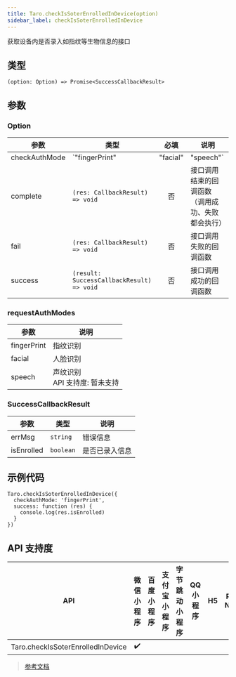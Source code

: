 ```yaml
---
title: Taro.checkIsSoterEnrolledInDevice(option)
sidebar_label: checkIsSoterEnrolledInDevice
---
```


获取设备内是否录入如指纹等生物信息的接口

## 类型

```tsx
(option: Option) => Promise<SuccessCallbackResult>
```

## 参数

### Option

| 参数 | 类型 | 必填 | 说明 |
| --- | --- | :---: | --- |
| checkAuthMode | `"fingerPrint" | "facial" | "speech"` | 是 | 认证方式 |
| complete | `(res: CallbackResult) => void` | 否 | 接口调用结束的回调函数（调用成功、失败都会执行） |
| fail | `(res: CallbackResult) => void` | 否 | 接口调用失败的回调函数 |
| success | `(result: SuccessCallbackResult) => void` | 否 | 接口调用成功的回调函数 |

### requestAuthModes

| 参数 | 说明 |
| --- | --- |
| fingerPrint | 指纹识别 |
| facial | 人脸识别 |
| speech | 声纹识别<br />API 支持度: 暂未支持 |

### SuccessCallbackResult

| 参数 | 类型 | 说明 |
| --- | --- | --- |
| errMsg | `string` | 错误信息 |
| isEnrolled | `boolean` | 是否已录入信息 |

## 示例代码

```tsx
Taro.checkIsSoterEnrolledInDevice({
  checkAuthMode: 'fingerPrint',
  success: function (res) {
    console.log(res.isEnrolled)
  }
})
```

## API 支持度

| API | 微信小程序 | 百度小程序 | 支付宝小程序 | 字节跳动小程序 | QQ 小程序 | H5 | React Native | 快应用 |
| :---: | :---: | :---: | :---: | :---: | :---: | :---: | :---: | :---: |
| Taro.checkIsSoterEnrolledInDevice | ✔️ |  |  |  |  |  |  |  |

> [参考文档](https://developers.weixin.qq.com/miniprogram/dev/api/open-api/soter/wx.checkIsSoterEnrolledInDevice.html)
